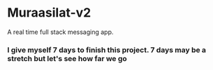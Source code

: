 # Muraasilat-v2

A real time full stack messaging app.

### I give myself 7 days to finish this project. 7 days may be a stretch but let's see how far we go
